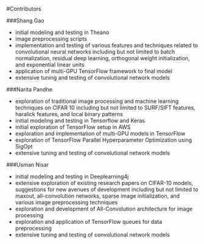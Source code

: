 #Contributors

###Shang Gao
 - initial modeling and testing in Theano
 - image preprocessing scripts
 - implementation and testing of various features and techniques related to convolutional neural networks including but
 not limited to batch normalization, residual deep learning, orthogonal weight initialization, and exponential linear units
 - application of multi-GPU TensorFlow framework to final model
 - extensive tuning and testing of convolutional network models
 
###Narita Pandhe
 - exploration of traditional image processing and machine learning techniques on CIFAR 10 including but not limited to SURF/SIFT
 features, haralick features, and local binary patterns
 - initial modeling and testing in Tensorflow and Keras
 - initial exploration of TensorFlow setup in AWS
 - exploration and implementation of multi-GPU models in TensorFlow
 - exploration of TensorFlow Parallel Hyperparameter Optimization using SigOpt 
 - extensive tuning and testing of convolutional network models

###Usman Nisar
 - initial modeling and testing in Deeplearning4j
 - extensive exploration of existing research papers on CIFAR-10 models, suggestions for new avenues of development including
 but not limited to maxout, all-convolution networks, sparse image initialization, and various image preprocessing techniques
 - exploration and development of All-Convolution architecture for image processing
 - exploration and application of TensorFlow queues for data preprocessing
 - extensive tuning and testing of convolutional network models